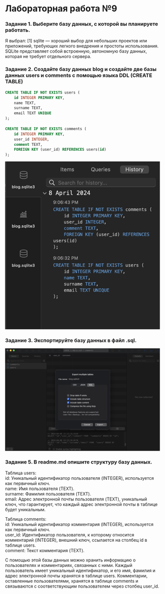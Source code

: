 # Лабораторная работа №9

### Задание 1. Выберите базу данных, с которой вы планируете работать.  
Я выбрал: [1] sqlite — хороший выбор для небольших проектов или приложений, 
требующих легкого внедрения и простоты использования. SQLite представляет собой встроенную, автономную базу данных, которая не требует отдельного сервера.

### Задание 2. Создайте базу данных blog и создайте две базы данных users и comments с помощью языка DDL (CREATE TABLE)

```sql
CREATE TABLE IF NOT EXISTS users (
    id INTEGER PRIMARY KEY,
    name TEXT,
    surname TEXT,
    email TEXT UNIQUE
);

CREATE TABLE IF NOT EXISTS comments (
    id INTEGER PRIMARY KEY,
    user_id INTEGER,
    comment TEXT,
    FOREIGN KEY (user_id) REFERENCES users(id)
);

```

![alt text](images/image1.png)

### Задание 3. Экспортируйте базу данных в файл .sql.


![alt text](images/image2.png)

### Задание 5. В readme.md опишите структуру базу данных.

Таблица users:  
id: Уникальный идентификатор пользователя (INTEGER), используется как первичный ключ.  
name: Имя пользователя (TEXT).  
surname: Фамилия пользователя (TEXT).  
email: Адрес электронной почты пользователя (TEXT), уникальный ключ, что гарантирует, что каждый адрес электронной почты в таблице будет уникальным.  

Таблица comments:  
id: Уникальный идентификатор комментария (INTEGER), используется как первичный ключ.  
user_id: Идентификатор пользователя, к которому относится комментарий (INTEGER), внешний ключ, ссылается на столбец id в таблице users.  
comment: Текст комментария (TEXT).  

С помощью этой базы данных можно хранить информацию о пользователях и комментариях, связанных с ними. Каждый пользователь имеет уникальный идентификатор, и его имя, фамилия и адрес электронной почты хранятся в таблице users. Комментарии, оставленные пользователями, хранятся в таблице comments и связываются с соответствующим пользователем через столбец user_id.